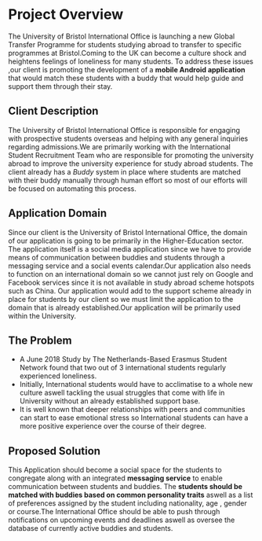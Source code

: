 # Project Overview 

The University of Bristol International Office is launching a new Global Transfer Programme for students studying abroad to transfer to specific programmes at Bristol.Coming to the UK can become a culture shock and heightens feelings of loneliness for many students. To address these issues ,our client is promoting the development of a **mobile Android application** that would match these students with a buddy that would help guide and support them through their stay. 

## Client Description

The University of Bristol International Office is responsible for engaging with prospective students overseas and helping with any general inquiries regarding admissions.We are primarily working with the International Student Recruitment Team who are responsible for promoting the university abroad to improve the university experience for study abroad students. The client already has a _Buddy_ system in place where students are matched with their buddy manually through human effort so most of our efforts will be focused on automating this process. 




## Application Domain
Since our client is the University of Bristol International Office, the domain of our application is going to be primarily in the Higher-Education sector. The application itself is a social media application since we have to provide means of communication between buddies and students through a messaging service and a social events calendar.Our application also needs to function on an international domain so we cannot just rely on Google and Facebook services since it is not available in study abroad scheme hotspots such as China. Our application would add to the support scheme already in place for students by our client so we must limit the application to the domain that is already established.Our application will be primarily used within the University. 


## The Problem
* A June 2018 Study by The Netherlands-Based Erasmus Student Network found that two out of 3 international students regularly experienced loneliness.
* Initially, International students would have to acclimatise to a whole new culture aswell tackling the usual struggles that come with life in University without an already established support base.
* It is well known that deeper relationships with peers and communities can start to ease emotional stress so International students can have a more positive experience over the course of their degree.
## Proposed Solution

This Application should become a social space for the students to congregate along with an integrated **messaging service** to enable communication between students and buddies. The **students should be matched with buddies based on common personality traits** aswell as a list of preferences assigned by the student including nationality, age , gender or course.The International Office should be able to push through notifications on upcoming events and deadlines aswell as oversee the database of currently active buddies and students.






